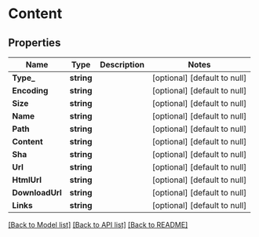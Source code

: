 # Content

## Properties
Name | Type | Description | Notes
------------ | ------------- | ------------- | -------------
**Type_** | **string** |  | [optional] [default to null]
**Encoding** | **string** |  | [optional] [default to null]
**Size** | **string** |  | [optional] [default to null]
**Name** | **string** |  | [optional] [default to null]
**Path** | **string** |  | [optional] [default to null]
**Content** | **string** |  | [optional] [default to null]
**Sha** | **string** |  | [optional] [default to null]
**Url** | **string** |  | [optional] [default to null]
**HtmlUrl** | **string** |  | [optional] [default to null]
**DownloadUrl** | **string** |  | [optional] [default to null]
**Links** | **string** |  | [optional] [default to null]

[[Back to Model list]](../README.md#documentation-for-models) [[Back to API list]](../README.md#documentation-for-api-endpoints) [[Back to README]](../README.md)


